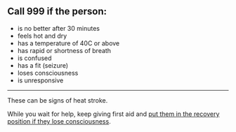 ## Call 999 if the person:

- is no better after 30 minutes
- feels hot and dry
- has a temperature of 40C or above
- has rapid or shortness of breath
- is confused
- has a fit (seizure)
- loses consciousness
- is unresponsive

---
These can be signs of heat stroke.

While you wait for help, keep giving first aid and
[put them in the recovery position if they lose consciousness](http://www.nhs.uk/Conditions/Accidents-and-first-aid/Pages/The-recovery-position.aspx).
